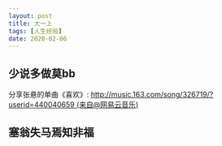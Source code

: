 ```yaml
---
layout: post
title: 大一上
tags: [人生经验]
date: 2020-02-06
---
```


## 少说多做莫bb

分享张悬的单曲《喜欢》: http://music.163.com/song/326719/?userid=440040659 (来自@网易云音乐)

## 塞翁失马焉知非福
